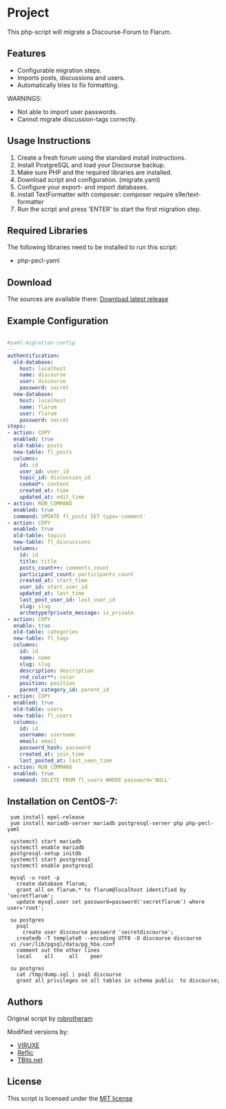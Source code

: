 # Project

This php-script will migrate a Discourse-Forum to Flarum.

## Features

- Configurable migration steps.
- Imports posts, discussions and users.
- Automatically tries to fix formatting.

WARNINGS:
- Not able to import user passwords.
- Cannot migrate discussion-tags correctly.

## Usage Instructions

1. Create a fresh forum using the standard install instructions.
2. Install PostgreSQL and load your Discourse backup.
3. Make sure PHP and the required libraries are installed.
4. Download script and configuration. (migrate.yaml)
5. Configure your export- and import databases.
6. install TextFormatter with composer: composer require s9e/text-formatter
7. Run the script and press 'ENTER' to start the first migration step.

## Required Libraries

The following libraries need to be installed to run this script:
- php-pecl-yaml

## Download

The sources are available there:
[Download latest release](https://github.com/Crusader99/discourse_to_flarum/archive/master.zip)

## Example Configuration

```yaml

#yaml-migration-config
---
authentification:
  old-database:
    host: localhost
    name: discourse
    user: discourse
    password: secret
  new-database:
    host: localhost
    name: flarum
    user: flarum
    password: secret
steps:
- action: COPY
  enabled: true
  old-table: posts
  new-table: fl_posts
  columns:
    id: id
    user_id: user_id
    topic_id: discussion_id
    cooked*: content
    created_at: time
    updated_at: edit_time
- action: RUN_COMMAND
  enabled: true
  command: UPDATE fl_posts SET type='comment'
- action: COPY
  enabled: true
  old-table: topics
  new-table: fl_discussions
  columns:
    id: id
    title: title
    posts_count++: comments_count
    participant_count: participants_count
    created_at: start_time
    user_id: start_user_id
    updated_at: last_time
    last_post_user_id: last_user_id
    slug: slug
    archetype?private_message: is_private
- action: COPY
  enable: true
  old-table: categories
  new-table: fl_tags
  columns:
    id: id
    name: name
    slug: slug
    description: description
    rnd_color**: color
    position: position
    parent_category_id: parent_id
- action: COPY
  enabled: true
  old-table: users
  new-table: fl_users
  columns:
    id: id
    username: username
    email: email
    password_hash: password
    created_at: join_time
    last_posted_at: last_seen_time
- action: RUN_COMMAND
  enabled: true
  command: DELETE FROM fl_users WHERE password='NULL'

```

## Installation on CentOS-7:

```
 yum install epel-release
 yum install mariadb-server mariadb postgresql-server php php-pecl-yaml

 systemctl start mariadb
 systemctl enable mariadb
 postgresql-setup initdb
 systemctl start postgresql
 systemctl enable postgresql

 mysql -u root -p
   create database flarum;
   grant all on flarum.* to flarum@localhost identified by 'secretflarum';
   update mysql.user set password=password('secretflarum') where user='root';
 
 su postgres
   psql 
     create user discourse password 'secretdiscourse';
   createdb -T template0 --encoding UTF8 -O discourse discourse
 vi /var/lib/pgsql/data/pg_hba.conf
   comment out the other lines
   local    all     all    peer
 
 su postgres
   cat /tmp/dump.sql | psql discourse
   grant all privileges on all tables in schema public  to discourse;
```

## Authors

Original script by [robrotheram](https://github.com/robrotheram/phpbb_to_flarum)

Modified versions by:
- [VIRUXE](https://github.com/viruxe/phpbb_to_flarum)
- [Reflic](https://github.com/Reflic/phpbb_to_flarum)
- [TBits.net](https://github.com/TBits)

## License

This script is licensed under the [MIT license](https://github.com/Crusader99/discourse_to_flarum/blob/master/LICENSE)

